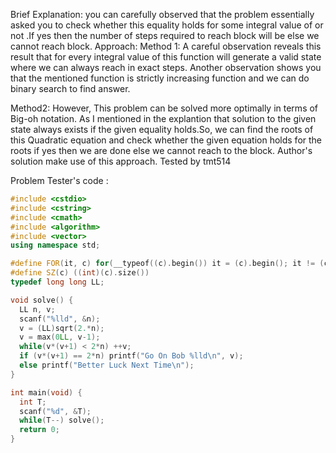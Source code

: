 Brief Explanation:
you can carefully observed that the problem essentially asked you to check whether this equality holds  for some integral value of  or not .If yes then the number of steps required to reach block will be  else we cannot reach  block.
Approach:
Method 1:
A careful observation reveals this result that for every integral value of  this function  will generate a valid state where we can always reach in exact  steps. Another observation shows you that the mentioned function is strictly increasing function and we can do binary search to find answer.

Method2:
However, This problem can be solved more optimally in terms of Big-oh notation. 
As I mentioned in the explantion that solution to the given state always exists if the given equality holds.So, we can find the roots of this Quadratic equation and check whether the given equation holds for the roots if yes then we are done else we cannot reach to the  block. 
Author's solution make use of this approach.
 Tested by tmt514

Problem Tester's code :
```C++
#include <cstdio>
#include <cstring>
#include <cmath>
#include <algorithm>
#include <vector>
using namespace std;

#define FOR(it, c) for(__typeof((c).begin()) it = (c).begin(); it != (c).end(); it++)
#define SZ(c) ((int)(c).size())
typedef long long LL;

void solve() {
  LL n, v;
  scanf("%lld", &n);
  v = (LL)sqrt(2.*n);
  v = max(0LL, v-1);
  while(v*(v+1) < 2*n) ++v;
  if (v*(v+1) == 2*n) printf("Go On Bob %lld\n", v);
  else printf("Better Luck Next Time\n");
}

int main(void) {
  int T;
  scanf("%d", &T);
  while(T--) solve();
  return 0;
}
```